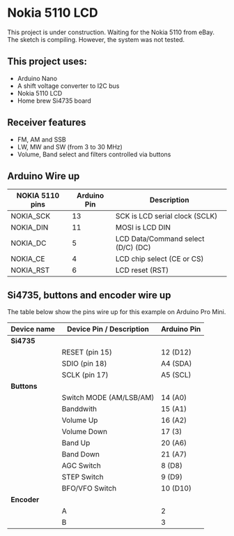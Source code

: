 # Nokia 5110 LCD

This project is under construction.
Waiting for the Nokia 5110 from eBay. 
The sketch is compiling. However, the system was not tested.  

## This project uses: 

* Arduino Nano 
* A shift voltage converter to I2C bus
* Nokia 5110 LCD
* Home brew Si4735 board  

## Receiver features 

* FM, AM and SSB
* LW, MW and SW (from 3 to 30 MHz)
* Volume, Band select and filters controlled via buttons


## Arduino Wire up

| NOKIA 5110 pins | Arduino Pin | Description |
| --------------- | ----------- | ----------- |
| NOKIA_SCK       | 13          | SCK is LCD serial clock (SCLK) |
| NOKIA_DIN       | 11          | MOSI is LCD DIN |
| NOKIA_DC        |  5          | LCD Data/Command select (D/C) (DC) |
| NOKIA_CE        |  4          | LCD chip select (CE or CS) |
| NOKIA_RST       |  6          | LCD reset (RST) | 


## Si4735, buttons and encoder wire up 

The table below show the pins wire up for this example on Arduino Pro Mini.

| Device name               | Device Pin / Description  |  Arduino Pin  |
| ----------------          | --------------------      | ------------  |
| __Si4735__                |                           |               |
|                           | RESET (pin 15)            |     12 (D12)  |
|                           | SDIO (pin 18)             |     A4 (SDA)  |
|                           | SCLK (pin 17)             |     A5 (SCL)  |
| __Buttons__               |                           |               | 
|                           | Switch MODE (AM/LSB/AM)   |      14 (A0)  |
|                           | Banddwith                 |      15 (A1)  | 
|                           | Volume Up                 |      16 (A2)  |
|                           | Volume Down               |      17 (3)   |
|                           | Band Up                   |      20 (A6)  |
|                           | Band Down                 |      21 (A7)  | 
|                           | AGC Switch                |       8 (D8)  |
|                           | STEP Switch               |       9 (D9)  |
|                           | BFO/VFO Switch            |      10 (D10) |
| __Encoder__               |                           |               |
|                           | A                         |       2       |
|                           | B                         |       3       |

